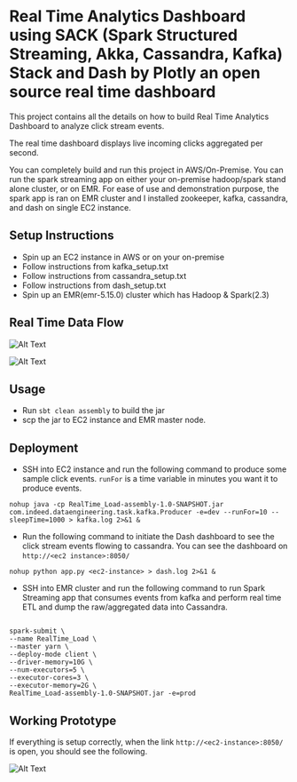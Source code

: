 # Real Time Analytics Dashboard using SACK (Spark Structured Streaming, Akka, Cassandra, Kafka) Stack and Dash by Plotly an open source real time dashboard

This project contains all the details on how to build Real Time Analytics Dashboard to analyze click stream events.

The real time dashboard displays live incoming clicks aggregated per second.

You can completely build and run this project in AWS/On-Premise. You can run the spark streaming app on either your 
on-premise hadoop/spark stand alone cluster, or on EMR. For ease of use and demonstration purpose, the spark app is 
ran on EMR cluster and I installed zookeeper, kafka, cassandra, and dash on single EC2 instance.

## Setup Instructions

* Spin up an EC2 instance in AWS or on your on-premise
* Follow instructions from kafka_setup.txt
* Follow instructions from cassandra_setup.txt
* Follow instructions from dash_setup.txt
* Spin up an EMR(emr-5.15.0) cluster which has Hadoop & Spark(2.3)


## Real Time Data Flow
![Alt Text](https://github.com/aguyyala/real-time-analytics-dashboard/blob/master/data-flow.png)

![Alt Text](https://github.com/aguyyala/real-time-analytics-dashboard/blob/master/real-time-architecture.png)


## Usage

* Run `sbt clean assembly` to build the jar
* scp the jar to EC2 instance and EMR master node.


## Deployment

* SSH into EC2 instance and run the following command to produce some sample click events. `runFor` is a time variable 
in minutes you want it to produce events. 

`nohup java -cp RealTime_Load-assembly-1.0-SNAPSHOT.jar com.indeed.dataengineering.task.kafka.Producer -e=dev --runFor=10 --sleepTime=1000 > kafka.log 2>&1 &`

* Run the following command to initiate the Dash dashboard to see the click stream events flowing to cassandra. You can see
the dashboard on `http://<ec2 instance>:8050/`

`nohup python app.py <ec2-instance> > dash.log 2>&1 &`

* SSH into EMR cluster and run the following command to run Spark Streaming app that consumes events from kafka and perform
real time ETL and dump the raw/aggregated data into Cassandra.

```

spark-submit \
--name RealTime_Load \
--master yarn \
--deploy-mode client \
--driver-memory=10G \
--num-executors=5 \
--executor-cores=3 \
--executor-memory=2G \
RealTime_Load-assembly-1.0-SNAPSHOT.jar -e=prod
```


## Working Prototype

If everything is setup correctly, when the link `http://<ec2-instance>:8050/` is open, you should see the following.

![Alt Text](https://github.com/aguyyala/real-time-analytics-dashboard/blob/master/Live_Click_Count.gif)
